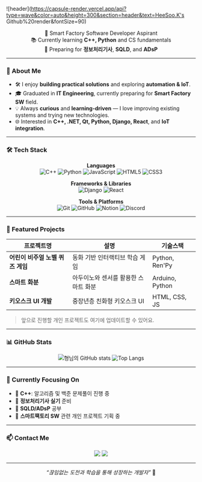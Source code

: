 ![header](https://capsule-render.vercel.app/api?type=wave&color=auto&height=300&section=header&text=HeeSoo.K's Github%20render&fontSize=90)
<p align="center">
    🌱 Smart Factory Software Developer Aspirant <br>
    📚 Currently learning <b>C++, Python</b> and CS fundamentals <br>
    🎯 Preparing for <b>정보처리기사</b>, <b>SQLD</b>, and <b>ADsP</b> <br>
</p>

---

### 🚀 About Me
- 🛠️ I enjoy **building practical solutions** and exploring **automation & IoT**.
- 🎓 Graduated in **IT Engineering**, currently preparing for **Smart Factory SW** field.
- 💡 Always **curious** and **learning-driven** — I love improving existing systems and trying new technologies.
- 🌐 Interested in **C++, .NET, Qt, Python, Django, React**, and **IoT integration**.

---

### 🛠 Tech Stack
<div align="center">

**Languages**  
![C++](https://img.shields.io/badge/C++-00599C?style=for-the-badge&logo=c%2B%2B&logoColor=white)
![Python](https://img.shields.io/badge/Python-3776AB?style=for-the-badge&logo=python&logoColor=white)
![JavaScript](https://img.shields.io/badge/JavaScript-F7DF1E?style=for-the-badge&logo=javascript&logoColor=black)
![HTML5](https://img.shields.io/badge/HTML5-E34F26?style=for-the-badge&logo=html5&logoColor=white)
![CSS3](https://img.shields.io/badge/CSS3-1572B6?style=for-the-badge&logo=css3&logoColor=white)

**Frameworks & Libraries**  
![Django](https://img.shields.io/badge/Django-092E20?style=for-the-badge&logo=django&logoColor=white)
![React](https://img.shields.io/badge/React-20232A?style=for-the-badge&logo=react&logoColor=61DAFB)

**Tools & Platforms**  
![Git](https://img.shields.io/badge/Git-F05032?style=for-the-badge&logo=git&logoColor=white)
![GitHub](https://img.shields.io/badge/GitHub-181717?style=for-the-badge&logo=github&logoColor=white)
![Notion](https://img.shields.io/badge/Notion-000000?style=for-the-badge&logo=notion&logoColor=white)
![Discord](https://img.shields.io/badge/Discord-5865F2?style=for-the-badge&logo=discord&logoColor=white)

</div>

---

### 📌 Featured Projects
| 프로젝트명 | 설명 | 기술스택 |
|-----------|------------------------|--------------------|
| **어린이 비주얼 노벨 퀴즈 게임** | 동화 기반 인터랙티브 학습 게임 | Python, Ren'Py |
| **스마트 화분** | 아두이노와 센서를 활용한 스마트 화분 | Arduino, Python |
| **키오스크 UI 개발** | 중장년층 친화형 키오스크 UI | HTML, CSS, JS |

> 앞으로 진행할 개인 프로젝트도 여기에 업데이트할 수 있어요.  

---

### 📊 GitHub Stats
<div align="center">

![형님의 GitHub stats](https://github-readme-stats.vercel.app/api?username=BunnyByee&show_icons=true&theme=tokyonight)
![Top Langs](https://github-readme-stats.vercel.app/api/top-langs/?username=BunnyByee&layout=compact&theme=tokyonight)

</div>

---

### 🌱 Currently Focusing On
- 📘 **C++**: 알고리즘 및 백준 문제풀이 진행 중
- 📗 **정보처리기사 실기** 준비
- 📙 **SQLD/ADsP** 공부
- 📕 **스마트팩토리 SW** 관련 개인 프로젝트 기획 중

---

### 📫 Contact Me
<p align="center">
    <a href="mailto:your.email@example.com"><img src="https://img.shields.io/badge/Gmail-D14836?style=for-the-badge&logo=gmail&logoColor=white"></a>
    <a href="https://www.linkedin.com/in/your-linkedin-id"><img src="https://img.shields.io/badge/LinkedIn-0077B5?style=for-the-badge&logo=linkedin&logoColor=white"></a>
</p>

---

<div align="center">
    <i>“끊임없는 도전과 학습을 통해 성장하는 개발자”</i> 🌟
</div>
